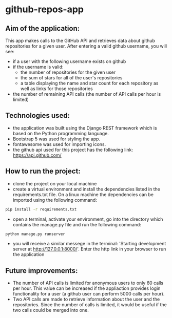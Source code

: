 # github-repos-app

## Aim of the application:
This app makes calls to the GitHub API and retrieves data about github repositories for a given user.
After entering a valid github username, you will see:
- if a user with the following username exists on github
- if the username is valid:
  - the number of repositories for the given user
  - the sum of stars for all of the user's repositories
  - a table displaying the name and star count for each repository as well as links for those repositories
- the number of remaining API calls (the number of API calls per hour is limited)

## Technologies used:
- the application was built using the Django REST framework which is based on the Python programming language. 
- Bootstrap 5 was used for styling the app. 
- fontawesome was used for importing icons. 
- the github api used for this project has the following link: https://api.github.com/

## How to run the project:
- clone the project on your local machine
- create a virtual environment and install the dependencies listed in the requirements.txt file. On a linux machine the dependencies can be imported using the following command: 
```bash
pip install -r requirements.txt 
```
- open a terminal, activate your environment, go into the directory which contains the manage.py file and run the following command: 
```bash
python manage.py runserver
```
- you will receive a similar messege in the terminal: 'Starting development server at http://127.0.0.1:8000/'. Enter the http link in your browser to run the application

## Future improvements:
- The number of API calls is limited for anonymous users to only 60 calls per hour. This value can be increased if the appliaction provides login functionality for a user (a github user can perform 5000 calls per hour). 
- Two API calls are made to retrieve information about the user and the repositories. Since the number of calls is limited, it would be useful if the two calls could be merged into one.

